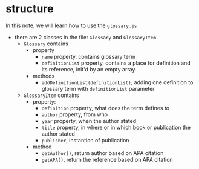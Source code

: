 # structure

In this note, we will learn how to use the `glossary.js`

- there are 2 classes in the file: `Glossary` and `GlossaryItem`
  - `Glossary` contains
    - property
      - `name` property, contains glossary term
      - `definitionList` property, contains a place for definition and its reference, init'd by an empty array.
    - methods
      - `addDefinitionList(definitionList)`, adding one definition to glossary term with `definitionList` parameter
  - `GlossaryItem` contains
    - property:
      - `definition` property, what does the term defines to
      - `author` property, from who
      - `year` property, when the author stated
      - `title` property, in where or in which book or publication the author stated
      - `publisher`, instantion of publication
    - method
      - `getAuthor()`, return author based on APA citation
      - `getAPA()`, return the reference based on APA citation